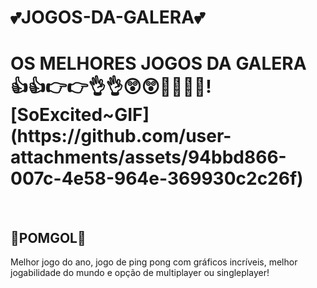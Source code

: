 # 💕JOGOS-DA-GALERA💕

<h1>OS MELHORES JOGOS DA GALERA<br>
👍👍👉👉👌👌😲😲💯💯🥶🥶![SoExcited~GIF](https://github.com/user-attachments/assets/94bbd866-007c-4e58-964e-369930c2c26f)
</h1>
<br>
<h2>🏓POMGOL🏓</h2>
Melhor jogo do ano, jogo de ping pong com gráficos incríveis, melhor jogabilidade do mundo e opção de multiplayer ou singleplayer!
